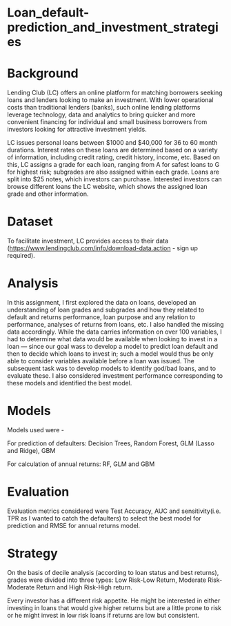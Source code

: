 # Loan_default-prediction_and_investment_strategies
# Background
Lending Club (LC) offers an online platform for matching borrowers seeking loans and lenders looking to make an investment. With lower operational costs than traditional lenders (banks), such online lending platforms leverage technology, data and analytics to bring quicker and more convenient financing for individual and small business borrowers from investors looking for attractive investment yields.

LC issues personal loans between $1000 and $40,000 for 36 to 60 month durations. Interest rates on these loans are determined based on a variety of information, including credit rating, credit history, income, etc. Based on this, LC assigns a grade for each loan, ranging from A for safest loans to G for highest risk; subgrades are also assigned within each grade. Loans are split into $25 notes, which investors can purchase. Interested investors can browse different loans the LC website, which shows the assigned loan grade and other information.

# Dataset
To facilitate investment, LC provides access to their data (https://www.lendingclub.com/info/download-data.action - sign up required).

# Analysis
In this assignment, I first explored the data on loans, developed an understanding of loan grades and subgrades and how they related to default and returns performance, loan purpose and any relation to performance, analyses of returns from loans, etc. I also handled the missing data accordingly. While the data carries information on over 100 variables, I had to determine what data would be available when looking to invest in a loan — since our goal wass to develop a model to predict loan default and then to decide which loans to invest in; such a model would thus be only able to consider variables available before a loan was issued.
The subsequent task was to develop models to identify god/bad loans, and to evaluate these. I also considered investment performance corresponding to these models and identified the best model.

# Models
Models used were - 

For prediction of defaulters: 
Decision Trees,
Random Forest,
GLM (Lasso and Ridge),
GBM

For calculation of annual returns:
RF, GLM and GBM

# Evaluation
Evaluation metrics considered were Test Accuracy, AUC and sensitivity(i.e. TPR as I wanted to catch the defaulters) to select the best model for prediction and RMSE for annual returns model.

# Strategy
On the basis of decile analysis (according to loan status and best returns), grades were divided into three types: Low Risk-Low Return, Moderate Risk-Moderate Return and High Risk-High return.

Every investor has a different risk appetite. He might be interested in either investing in loans that would give higher returns but are a little prone to risk or he might invest in low risk loans if returns are low but consistent.
